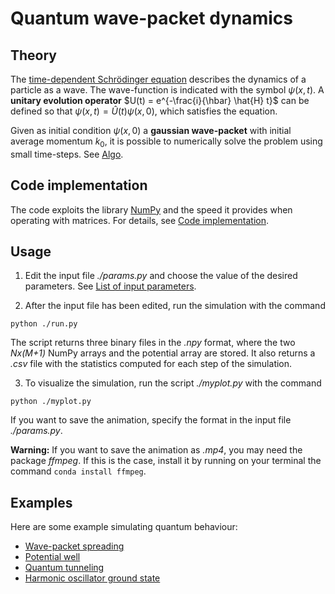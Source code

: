 # Quantum wave-packet dynamics


## Theory 
The [time-dependent Schrödinger equation](https://en.wikipedia.org/wiki/Schr%C3%B6dinger_equation) describes the dynamics of a particle as a wave. The wave-function is indicated with the symbol $\psi(x, t)$. A **unitary evolution operator** $U(t) = e^{-\frac{i}{\hbar} \hat{H} t}$ can be defined so that $\psi(x, t) = \hat{U}(t) \psi(x, 0)$, which satisfies the equation.

Given as initial condition $\psi(x, 0)$ a **gaussian wave-packet** with initial average momentum $k_0$, it is possible to numerically solve the problem using small time-steps. See [Algo](./blob/master/INFO/ALGO.md).

## Code implementation
The code exploits the library [NumPy](https://numpy.org/) and the speed it provides when operating
with matrices. For details, see [Code implementation](./INFO/IMPL.md).


## Usage
1. Edit the input file _./params.py_ and choose the value of the desired parameters. See [List of input parameters](./INFO/PARAMS.md).

2. After the input file has been edited, run the simulation with the command
```
python ./run.py
```
The script returns three binary files in the _.npy_ format, where the two _Nx(M+1)_ NumPy arrays and the potential array are stored. 
It also returns a _.csv_ file with the statistics computed for each step of the simulation.


3. To visualize the simulation, run the script _./myplot.py_ with the command
```
python ./myplot.py
```
If you want to save the animation, specify the format in the input file _./params.py_.

**Warning:** If you want to save the animation as _.mp4_, you may need the package _ffmpeg_.
If this is the case, install it by running on your terminal the command `conda install ffmpeg`.

## Examples

Here are some example simulating quantum behaviour:

* [Wave-packet spreading](examples/spreading.md)
* [Potential well](examples/well.md)
* [Quantum tunneling](examples/tunnel.md)
* [Harmonic oscillator ground state](examples/oscill.md)